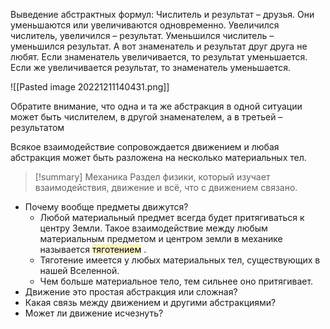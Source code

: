 Выведение абстрактных формул:
Числитель и результат – друзья. Они уменьшаются или увеличиваются одновременно. Увеличился числитель, увеличился – результат. Уменьшился числитель – уменьшился результат. А вот знаменатель и результат друг друга не любят. Если знаменатель увеличивается, то результат уменьшается. Если же увеличивается результат, то знаменатель уменьшается.

![[Pasted image 20221211140431.png]]

Обратите внимание, что одна и та же абстракция в одной ситуации может быть числителем, в другой знаменателем, а в третьей – результатом



Всякое взаимодействие сопровождается движением и любая абстракция может быть разложена на несколько материальных тел.



> [!summary] Механика
> Раздел физики, который изучает взаимодействия, движение и всё, что с движением связано.

- Почему вообще предметы движутся?
	- Любой материальный предмет всегда будет притягиваться к центру Земли. Такое взаимодействие между любым материальным предметом и центром земли в механике называется <mark style="background: #FFF3A3A6;">тяготением</mark> .
	- Тяготение имеется у любых материальных тел, существующих в нашей Вселенной.
	- Чем больше материальное тело, тем сильнее оно притягивает.
- Движение это простая абстракция или сложная?
- Какая связь между движением и другими абстракциями?
- Может ли движение исчезнуть?


